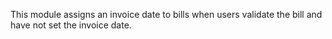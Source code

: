 This module assigns an invoice date to bills when users validate the
bill and have not set the invoice date.
